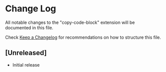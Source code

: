 # Change Log

All notable changes to the "copy-code-block" extension will be documented in this file.

Check [Keep a Changelog](http://keepachangelog.com/) for recommendations on how to structure this file.

## [Unreleased]

- Initial release